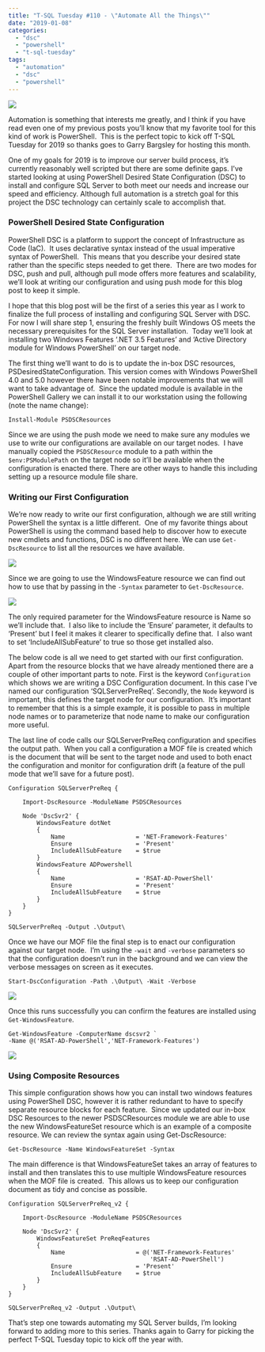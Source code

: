```yaml
---
title: "T-SQL Tuesday #110 - \"Automate All the Things\""
date: "2019-01-08"
categories: 
  - "dsc"
  - "powershell"
  - "t-sql-tuesday"
tags: 
  - "automation"
  - "dsc"
  - "powershell"
---
```


[![](images/tsqltues.png)](https://garrybargsley.com/t-sql-tuesday-110-automate-all-the-things/)

Automation is something that interests me greatly, and I think if you have read even one of my previous posts you’ll know that my favorite tool for this kind of work is PowerShell.  This is the perfect topic to kick off T-SQL Tuesday for 2019 so thanks goes to Garry Bargsley for hosting this month.

One of my goals for 2019 is to improve our server build process, it’s currently reasonably well scripted but there are some definite gaps. I’ve started looking at using PowerShell Desired State Configuration (DSC) to install and configure SQL Server to both meet our needs and increase our speed and efficiency. Although full automation is a stretch goal for this project the DSC technology can certainly scale to accomplish that.

### PowerShell Desired State Configuration

PowerShell DSC is a platform to support the concept of Infrastructure as Code (IaC).  It uses declarative syntax instead of the usual imperative syntax of PowerShell.  This means that you describe your desired state rather than the specific steps needed to get there.  There are two modes for DSC, push and pull, although pull mode offers more features and scalability, we’ll look at writing our configuration and using push mode for this blog post to keep it simple.

I hope that this blog post will be the first of a series this year as I work to finalize the full process of installing and configuring SQL Server with DSC. For now I will share step 1, ensuring the freshly built Windows OS meets the necessary prerequisites for the SQL Server installation.  Today we’ll look at installing two Windows Features ‘.NET 3.5 Features’ and ‘Active Directory module for Windows PowerShell’ on our target node.

The first thing we’ll want to do is to update the in-box DSC resources, PSDesiredStateConfiguration. This version comes with Windows PowerShell 4.0 and 5.0 however there have been notable improvements that we will want to take advantage of.  Since the updated module is available in the PowerShell Gallery we can install it to our workstation using the following (note the name change):

```
Install-Module PSDSCResources
```

Since we are using the push mode we need to make sure any modules we use to write our configurations are available on our target nodes.  I have manually copied the `PSDSCResource` module to a path within the `$env:PSModulePath` on the target node so it’ll be available when the configuration is enacted there. There are other ways to handle this including setting up a resource module file share.

### Writing our First Configuration

We’re now ready to write our first configuration, although we are still writing PowerShell the syntax is a little different.  One of my favorite things about PowerShell is using the command based help to discover how to execute new cmdlets and functions, DSC is no different here. We can use `Get-DscResource` to list all the resources we have available.

![](images/GetDscResource.jpg)

Since we are going to use the WindowsFeature resource we can find out how to use that by passing in the `-Syntax` parameter to `Get-DscResource`.

![](images/WindowsFeatureSyntax.jpg)

The only required parameter for the WindowsFeature resource is Name so we’ll include that.  I also like to include the ‘Ensure’ parameter, it defaults to ‘Present’ but I feel it makes it clearer to specifically define that.  I also want to set ‘IncludeAllSubFeature’ to true so those get installed also. 

The below code is all we need to get started with our first configuration. Apart from the resource blocks that we have already mentioned there are a couple of other important parts to note. First is the keyword `Configuration` which shows we are writing a DSC Configuration document. In this case I’ve named our configuration ‘SQLServerPreReq’. Secondly, the `Node` keyword is important, this defines the target node for our configuration.  It’s important to remember that this is a simple example, it is possible to pass in multiple node names or to parameterize that node name to make our configuration more useful.

The last line of code calls our SQLServerPreReq configuration and specifies the output path.  When you call a configuration a MOF file is created which is the document that will be sent to the target node and used to both enact the configuration and monitor for configuration drift (a feature of the pull mode that we’ll save for a future post).

```
Configuration SQLServerPreReq {

    Import-DscResource -ModuleName PSDSCResources

    Node 'DscSvr2' {
        WindowsFeature dotNet
        {
            Name                    = 'NET-Framework-Features'
            Ensure                  = 'Present'
            IncludeAllSubFeature    = $true
        }
        WindowsFeature ADPowershell 
        {
            Name                    = 'RSAT-AD-PowerShell'
            Ensure                  = 'Present'
            IncludeAllSubFeature    = $true
        }
    }
}

SQLServerPreReq -Output .\Output\ 
```

Once we have our MOF file the final step is to enact our configuration against our target node.  I’m using the `-wait` and `-verbose` parameters so that the configuration doesn’t run in the background and we can view the verbose messages on screen as it executes.

```
Start-DscConfiguration -Path .\Output\ -Wait -Verbose
```

[![](images/startDscConfiguration1-1.jpg)](https://jesspomfret.com/wp-content/uploads/2019/01/startDscConfiguration1-1.jpg)

Once this runs successfully you can confirm the features are installed using `Get-WindowsFeature`.

```
Get-WindowsFeature -ComputerName dscsvr2 `
-Name @('RSAT-AD-PowerShell','NET-Framework-Features')
```

![](images/GetWindowsFeature.jpg)

### Using Composite Resources

This simple configuration shows how you can install two windows features using PowerShell DSC, however it is rather redundant to have to specify separate resource blocks for each feature.  Since we updated our in-box DSC Resources to the newer PSDSCResources module we are able to use the new WindowsFeatureSet resource which is an example of a composite resource. We can review the syntax again using Get-DscResource:

```
Get-DscResource -Name WindowsFeatureSet -Syntax
```

The main difference is that WindowsFeatureSet takes an array of features to install and then translates this to use multiple WindowsFeature resources when the MOF file is created.  This allows us to keep our configuration document as tidy and concise as possible.

```
Configuration SQLServerPreReq_v2 {

    Import-DscResource -ModuleName PSDSCResources
  
    Node 'DscSvr2' {
        WindowsFeatureSet PreReqFeatures
        {
            Name                    = @('NET-Framework-Features'
                                        'RSAT-AD-PowerShell')
            Ensure                  = 'Present'
            IncludeAllSubFeature    = $true
        }
    }
}

SQLServerPreReq_v2 -Output .\Output\ 
```

That’s step one towards automating my SQL Server builds, I’m looking forward to adding more to this series. Thanks again to Garry for picking the perfect T-SQL Tuesday topic to kick off the year with.
